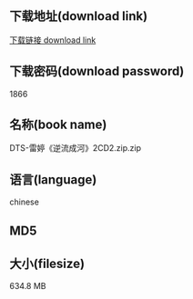 ## 下载地址(download link)
[下载链接 download link](https://voluble-croquembouche-d321dc.netlify.app/?s=DTS-%E9%9B%B7%E5%A9%B7%E3%80%8A%E9%80%86%E6%B5%81%E6%88%90%E6%B2%B3%E3%80%8B2CD2.zip)

## 下载密码(download password)
1866

## 名称(book name)
DTS-雷婷《逆流成河》2CD2.zip.zip

## 语言(language)
chinese

## MD5


## 大小(filesize)
634.8 MB
